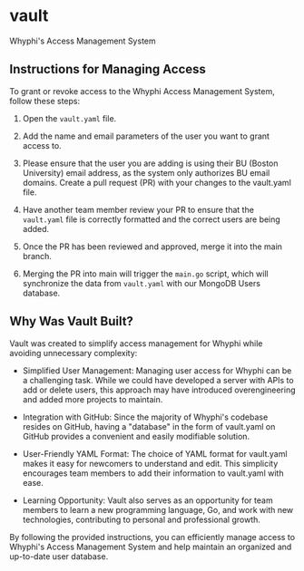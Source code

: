 # vault
Whyphi's Access Management System

## Instructions for Managing Access
To grant or revoke access to the Whyphi Access Management System, follow these steps:

1. Open the `vault.yaml` file.

2. Add the name and email parameters of the user you want to grant access to.

3. Please ensure that the user you are adding is using their BU (Boston University) email address, as the system only authorizes BU email domains.
Create a pull request (PR) with your changes to the vault.yaml file.

4. Have another team member review your PR to ensure that the `vault.yaml` file is correctly formatted and the correct users are being added.

5. Once the PR has been reviewed and approved, merge it into the main branch.

6. Merging the PR into main will trigger the `main.go` script, which will synchronize the data from `vault.yaml` with our MongoDB Users database.

## Why Was Vault Built?
Vault was created to simplify access management for Whyphi while avoiding unnecessary complexity:

- Simplified User Management: Managing user access for Whyphi can be a challenging task. While we could have developed a server with APIs to add or delete users, this approach may have introduced overengineering and added more projects to maintain.

- Integration with GitHub: Since the majority of Whyphi's codebase resides on GitHub, having a "database" in the form of vault.yaml on GitHub provides a convenient and easily modifiable solution.

- User-Friendly YAML Format: The choice of YAML format for vault.yaml makes it easy for newcomers to understand and edit. This simplicity encourages team members to add their information to vault.yaml with ease.

- Learning Opportunity: Vault also serves as an opportunity for team members to learn a new programming language, Go, and work with new technologies, contributing to personal and professional growth.

By following the provided instructions, you can efficiently manage access to Whyphi's Access Management System and help maintain an organized and up-to-date user database.
